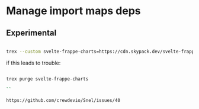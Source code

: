 # Manage import maps deps

## Experimental
```sh

trex --custom svelte-frappe-charts=https://cdn.skypack.dev/svelte-frappe-charts

```

if this leads to trouble: 
```sh 

trex purge svelte-frappe-charts

``

https://github.com/crewdevio/Snel/issues/40
